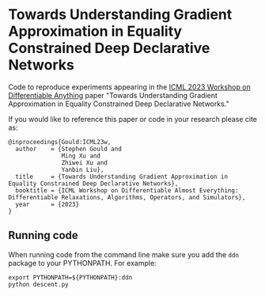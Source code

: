 # Towards Understanding Gradient Approximation in Equality Constrained Deep Declarative Networks

Code to reproduce experiments appearing in the [ICML 2023 Workshop on Differentiable Anything](https://differentiable.xyz/) paper "Towards Understanding Gradient Approximation in Equality Constrained Deep Declarative Networks."

If you would like to reference this paper or code in your research please cite as:

```
@inproceedings{Gould:ICML23w,
  author    = {Stephen Gould and
               Ming Xu and
               Zhiwei Xu and
               Yanbin Liu},
  title     = {Towards Understanding Gradient Approximation in Equality Constrained Deep Declarative Networks},
  booktitle = {ICML Workshop on Differentiable Almost Everything: Differentiable Relaxations, Algorithms, Operators, and Simulators},
  year      = {2023}
}
```

## Running code

When running code from the command line make sure you add the `ddn` package to your PYTHONPATH. For example:

```
export PYTHONPATH=${PYTHONPATH}:ddn
python descent.py
```

